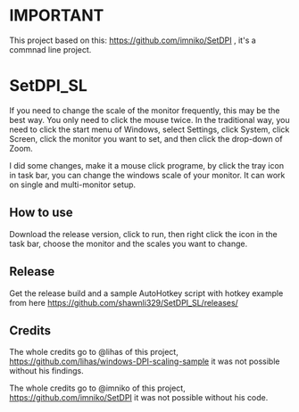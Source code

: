 # IMPORTANT

This project based on this: https://github.com/imniko/SetDPI , it's a commnad line project.

# SetDPI_SL

If you need to change the scale of the monitor frequently, this may be the best way. You only need to click the mouse twice. In the traditional way, you need to click the start menu of Windows, select Settings, click System, click Screen, click the monitor you want to set, and then click the drop-down of Zoom.

I did some changes, make it a mouse click programe, by click the tray icon in task bar, you can change the windows scale of your monitor. It can work on single and multi-monitor setup.

## How to use

Download the release version, click to run, then right click the icon in the task bar, choose the monitor and the scales you want to change.

## Release

Get the release build and a sample AutoHotkey script with hotkey example from here https://github.com/shawnli329/SetDPI_SL/releases/

## Credits

The whole credits go to @lihas of this project, https://github.com/lihas/windows-DPI-scaling-sample it was not possible without his findings.

The whole credits go to @imniko of this project, https://github.com/imniko/SetDPI it was not possible without his code.
